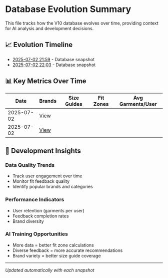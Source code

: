 # Database Evolution Summary

This file tracks how the V10 database evolves over time, providing context for AI analysis and development decisions.

## 📈 Evolution Timeline

- [2025-07-02 21:59](./database_evolution_20250702_215942.md) - Database snapshot
- [2025-07-02 22:03](./database_evolution_20250702_220340.md) - Database snapshot

## 📊 Key Metrics Over Time

| Date | Brands | Size Guides | Fit Zones | Avg Garments/User |
|------|--------|------------|-----------|-------------------|
| 2025-07-02 | [View](./database_evolution_20250702_215942.md) | | | | |
| 2025-07-02 | [View](./database_evolution_20250702_220340.md) | | | | |

## 🎯 Development Insights

### Data Quality Trends
- Track user engagement over time
- Monitor fit feedback quality
- Identify popular brands and categories

### Performance Indicators
- User retention (garments per user)
- Feedback completion rates
- Brand diversity

### AI Training Opportunities
- More data = better fit zone calculations
- Diverse feedback = more accurate recommendations
- Brand variety = better size guide coverage

---
*Updated automatically with each snapshot*
